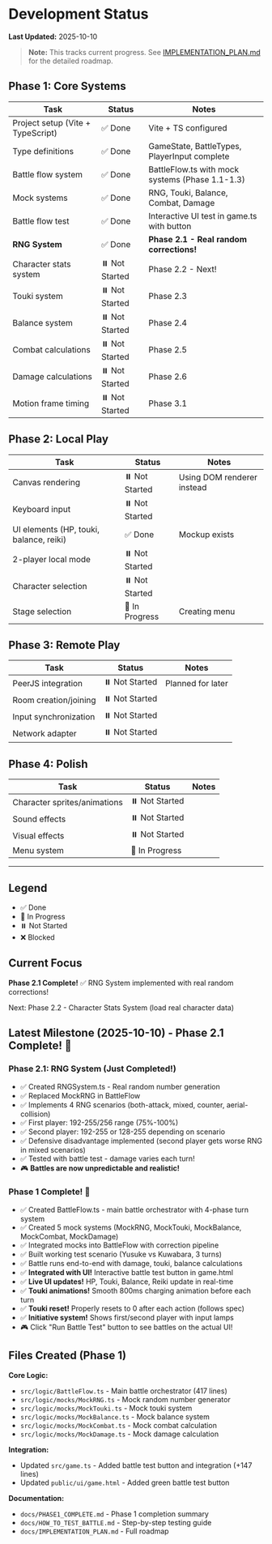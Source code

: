 # Development Status

**Last Updated:** 2025-10-10

> **Note:** This tracks current progress. See [IMPLEMENTATION_PLAN.md](docs/IMPLEMENTATION_PLAN.md) for the detailed roadmap.

## Phase 1: Core Systems

| Task | Status | Notes |
|------|--------|-------|
| Project setup (Vite + TypeScript) | ✅ Done | Vite + TS configured |
| Type definitions | ✅ Done | GameState, BattleTypes, PlayerInput complete |
| Battle flow system | ✅ Done | BattleFlow.ts with mock systems (Phase 1.1-1.3) |
| Mock systems | ✅ Done | RNG, Touki, Balance, Combat, Damage |
| Battle flow test | ✅ Done | Interactive UI test in game.ts with button |
| **RNG System** | ✅ Done | **Phase 2.1 - Real random corrections!** |
| Character stats system | ⏸️ Not Started | Phase 2.2 - Next! |
| Touki system | ⏸️ Not Started | Phase 2.3 |
| Balance system | ⏸️ Not Started | Phase 2.4 |
| Combat calculations | ⏸️ Not Started | Phase 2.5 |
| Damage calculations | ⏸️ Not Started | Phase 2.6 |
| Motion frame timing | ⏸️ Not Started | Phase 3.1 |

## Phase 2: Local Play

| Task | Status | Notes |
|------|--------|-------|
| Canvas rendering | ⏸️ Not Started | Using DOM renderer instead |
| Keyboard input | ⏸️ Not Started | |
| UI elements (HP, touki, balance, reiki) | ✅ Done | Mockup exists |
| 2-player local mode | ⏸️ Not Started | |
| Character selection | ⏸️ Not Started | |
| Stage selection | 🔄 In Progress | Creating menu |

## Phase 3: Remote Play

| Task | Status | Notes |
|------|--------|-------|
| PeerJS integration | ⏸️ Not Started | Planned for later |
| Room creation/joining | ⏸️ Not Started | |
| Input synchronization | ⏸️ Not Started | |
| Network adapter | ⏸️ Not Started | |

## Phase 4: Polish

| Task | Status | Notes |
|------|--------|-------|
| Character sprites/animations | ⏸️ Not Started | |
| Sound effects | ⏸️ Not Started | |
| Visual effects | ⏸️ Not Started | |
| Menu system | 🔄 In Progress | |

---

## Legend
- ✅ Done
- 🔄 In Progress
- ⏸️ Not Started
- ❌ Blocked

## Current Focus
**Phase 2.1 Complete!** ✅ RNG System implemented with real random corrections!

Next: Phase 2.2 - Character Stats System (load real character data)

## Latest Milestone (2025-10-10) - Phase 2.1 Complete! 🎲

### Phase 2.1: RNG System (Just Completed!)
- ✅ Created RNGSystem.ts - Real random number generation
- ✅ Replaced MockRNG in BattleFlow
- ✅ Implements 4 RNG scenarios (both-attack, mixed, counter, aerial-collision)
- ✅ First player: 192-255/256 range (75%-100%)
- ✅ Second player: 192-255 or 128-255 depending on scenario
- ✅ Defensive disadvantage implemented (second player gets worse RNG in mixed scenarios)
- ✅ Tested with battle test - damage varies each turn!
- 🎮 **Battles are now unpredictable and realistic!**

### Phase 1 Complete! 🎉
- ✅ Created BattleFlow.ts - main battle orchestrator with 4-phase turn system
- ✅ Created 5 mock systems (MockRNG, MockTouki, MockBalance, MockCombat, MockDamage)
- ✅ Integrated mocks into BattleFlow with correction pipeline
- ✅ Built working test scenario (Yusuke vs Kuwabara, 3 turns)
- ✅ Battle runs end-to-end with damage, touki, balance calculations
- ✅ **Integrated with UI!** Interactive battle test button in game.html
- ✅ **Live UI updates!** HP, Touki, Balance, Reiki update in real-time
- ✅ **Touki animations!** Smooth 800ms charging animation before each turn
- ✅ **Touki reset!** Properly resets to 0 after each action (follows spec)
- ✅ **Initiative system!** Shows first/second player with input lamps
- 🎮 Click "Run Battle Test" button to see battles on the actual UI!

## Files Created (Phase 1)
**Core Logic:**
- `src/logic/BattleFlow.ts` - Main battle orchestrator (417 lines)
- `src/logic/mocks/MockRNG.ts` - Mock random number generator
- `src/logic/mocks/MockTouki.ts` - Mock touki system
- `src/logic/mocks/MockBalance.ts` - Mock balance system
- `src/logic/mocks/MockCombat.ts` - Mock combat calculation
- `src/logic/mocks/MockDamage.ts` - Mock damage calculation

**Integration:**
- Updated `src/game.ts` - Added battle test button and integration (+147 lines)
- Updated `public/ui/game.html` - Added green battle test button

**Documentation:**
- `docs/PHASE1_COMPLETE.md` - Phase 1 completion summary
- `docs/HOW_TO_TEST_BATTLE.md` - Step-by-step testing guide
- `docs/IMPLEMENTATION_PLAN.md` - Full roadmap
